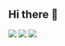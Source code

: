 ## Hi there 👋

<!--
**yuzujr/yuzujr** is a ✨ _special_ ✨ repository because its `README.md` (this file) appears on your GitHub profile.

Here are some ideas to get you started:

- 🔭 I’m currently working on ...
- 🌱 I’m currently learning ...
- 👯 I’m looking to collaborate on ...
- 🤔 I’m looking for help with ...
- 💬 Ask me about ...
- 📫 How to reach me: ...
- 😄 Pronouns: ...
- ⚡ Fun fact: ...
-->

![](http://github-profile-summary-cards.vercel.app/api/cards/profile-details?username=yuzujr&theme=default) 
![](http://github-profile-summary-cards.vercel.app/api/cards/stats?username=yuzujr&theme=default) 
![](http://github-profile-summary-cards.vercel.app/api/cards/productive-time?username=yuzujr&theme=default&utcOffset=8) 
